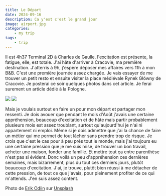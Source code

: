 ```yaml
---
title: Le Départ
date: 2024-09-16
description: Ca y'est c'est le grand jour
image: airport.jpg
categories:
    - my trip
tags: 
    - trip
---
```


Il est 4h37 Terminal 2D à Charles de Gaulle. l'excitation est présente, la fatigue, elle, est totale. J'ai hâte d'arriver à Cracovie, ma première destination. J'atterris à 9h, j'espère déposer mes affaires vers 11h à mon B&B. C'est une première journée assez chargée. Je vais essayer de me trouver un petit resto et ensuite visiter la place médiévale Rynek Główny de Cracovie. Je posterai ce soir quelques photos dans cet article. Je ferai surement un article dédié à la Pologne. 

![](paris_airport.jpeg) ![](boarding.jpeg)

Mais je voulais surtout en faire un pour mon départ et partager mon ressenti. Je dois avouer que pendant le mois d'Août j'avais une certaine appréhension, beaucoup d'excitation et de hâte mais partir probablement plusieurs mois est assez troublant, surtout qu'aujourd'hui je n'ai ni appartement ni emploi. Même si je dois admettre que j'ai la chance de faire un métier qui me permet de tout lâcher sans prendre trop de risque.
Je crois que c'est le cas pour à peu près tout le monde, mais j'ai toujours eu une certaine pression que je me suis mise, de trouver un bon travail, acheter une maison, fonder une famille. Et mettre tout ça entre parenthèse n'est pas si évident. Donc voilà un peu d'appréhension ces dernières semaines, mais bizarrement, plus du tout ces derniers jours, plutôt beaucoup d'excitation. J'ai, je trouve, plutôt bien réussi à me détacher de cette pression, de tout ce que j'avais, pour pleinement profiter de ce qui m'attends. J'en suis assez content.


Photo de <a href="https://unsplash.com/fr/@odiin?utm_content=creditCopyText&utm_medium=referral&utm_source=unsplash">Erik Odiin</a> sur <a href="https://unsplash.com/fr/photos/personne-qui-regarde-les-horaires-des-vols-jbQvJx2EWnU?utm_content=creditCopyText&utm_medium=referral&utm_source=unsplash">Unsplash</a>
  
  